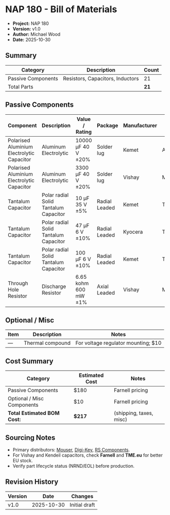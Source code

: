 # NAP 180 - Bill of Materials

- **Project:** NAP 180
- **Version:** v1.0 
- **Author:** Michael Wood
- **Date:** 2025-10-30

## Summary

| Category | Description | Count |
|-----------|--------------|-------|
| Passive Components | Resistors, Capacitors, Inductors | 21 |
| Total Parts |  | **21** |

## Passive Components

| Component | Description | Value / Rating | Package | Manufacturer | Part No. | Qty | Notes |
|------------|-------------|----------------|----------|---------------|-----------|------|--------|
| Polarised Aluminium Electrolytic Capacitor | Aluminum Electrolytic | 10000 µF  40 V ±20% | Solder lug | Kemet | ALT22A103CB040 | 4 | Main reservoir caps |
| Polarised Aluminium Electrolytic Capacitor | Aluminum Electrolytic | 3300 µF  40 V ±20% | Solder lug | Vishay | MAL205857332E3 | 1 | Main reservoir caps |
| Tantalum Capacitor | Polar radial Solid Tantalum Capacitor | 10 µF  35 V ±5% | Radial Leaded | Kemet | T356G106J035AT | 8 | |
| Tantalum Capacitor | Polar radial Solid Tantalum Capacitor | 47 µF  6 V ±10% | Radial Leaded | Kyocera | TAP476K006CRW | 2 | |
| Tantalum Capacitor | Polar radial Solid Tantalum Capacitor | 100 µF  6 V ±10% | Radial Leaded | Kemet | T322E107K006AT | 2 | |
| Through Hole Resistor| Discharge Resistor | 6.65 kohm  600 mW  ±1% | Axial Leaded | Vishay | MRS25000C6651FCT00 | 4 | |

## Optional / Misc

| Item | Description | Notes |
|-------|-------------|--------|
| — | Thermal compound | For voltage regulator mounting; $10 |

## Cost Summary

| Category | Estimated Cost | Notes |
|-----------|----------------|-------|
| Passive Components | $180 | Farnell pricing |
| Optional / Misc Components | $10 | Farnell pricing |
| **Total Estimated BOM Cost:** | **$217** | (shipping, taxes, misc) |

## Sourcing Notes

- Primary distributors: [Mouser](https://www.mouser.com/), [Digi-Key](https://www.digikey.com/), [RS Components](https://uk.rs-online.com/).  
- For Vishay and Kendeil capacitors, check **Farnell** and **TME.eu** for better EU stock.  
- Verify part lifecycle status (NRND/EOL) before production.  

## Revision History

| Version | Date | Changes |
|----------|------|----------|
| v1.0 | 2025-10-30 | Initial draft |
